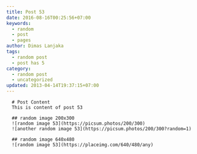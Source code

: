 ```yaml
---
title: Post 53
date: 2016-08-16T00:25:56+07:00
keywords:
  - random
  - post
  - pages
author: Dimas Lanjaka
tags:
  - random post
  - post has 5
category:
  - random post
  - uncategorized
updated: 2013-04-14T19:37:15+07:00
---
```


      # Post Content
      This is content of post 53

      ## random image 200x300
      ![random image 53](https://picsum.photos/200/300)
      ![another random image 53](https://picsum.photos/200/300?random=1)

      ## random image 640x480
      ![random image 53](https://placeimg.com/640/480/any)
      